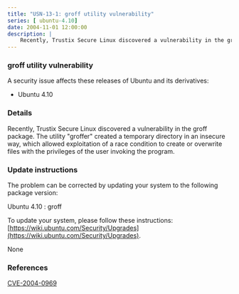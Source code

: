 ```yaml
---
title: "USN-13-1: groff utility vulnerability"
series: [ ubuntu-4.10]
date: 2004-11-01 12:00:00
description: |
    Recently, Trustix Secure Linux discovered a vulnerability in the groff package. The utility &quot;groffer&quot; created a temporary directory in an insecure way, which allowed exploitation of a race condition to create or overwrite files with the privileges of the user invoking the program.
--- 
```

 
 


### groff utility vulnerability

A security issue affects these releases of Ubuntu and its derivatives:

* Ubuntu 4.10

### Details

Recently, Trustix Secure Linux discovered a vulnerability in the groff package. The utility &quot;groffer&quot; created a temporary directory in an insecure way, which allowed exploitation of a race condition to create or overwrite files with the privileges of the user invoking the program.

### Update instructions

The problem can be corrected by updating your system to the following package version:

Ubuntu 4.10
 : groff 

To update your system, please follow these instructions: [https://wiki.ubuntu.com/Security/Upgrades](https://wiki.ubuntu.com/Security/Upgrades).

None

### References

 
 [CVE-2004-0969](http://people.ubuntu.com/~ubuntu-security/cve/CVE-2004-0969)
 

